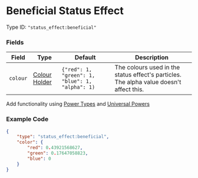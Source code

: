 # Beneficial Status Effect

Type ID: `"status_effect:beneficial"`

### Fields

   Field   | Type | Default | Description
-----------|------|---------|-------------
`colour` | [Colour Holder](../data_types/colour.md) | `{"red": 1, "green": 1, "blue": 1, "alpha": 1)` | The colours used in the status effect's particles. The alpha value doesn't affect this.

Add functionality using [Power Types](https://origins.readthedocs.io/en/latest/types/power_types/) and [Universal Powers](../universal_powers.md)

### Example Code

```json
{
	"type": "status_effect:beneficial",
	"color": {
		"red": 0.43921568627,
		"green": 0.17647058823,
		"blue": 0
	}
}
```
